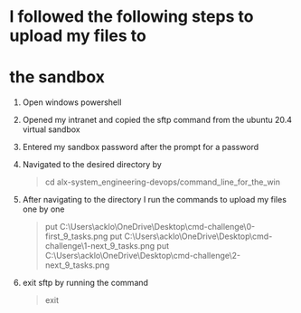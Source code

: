 # I followed the following steps to upload my files to
# the sandbox

1. Open windows powershell

2. Opened my intranet and copied the sftp command
   from the ubuntu 20.4 virtual sandbox

3. Entered my sandbox password after the prompt for a password

4. Navigated to the desired directory by
	> cd alx-system_engineering-devops/command_line_for_the_win

5. After navigating to the directory I run the commands to upload my
   files one by one
	> put C:\Users\acklo\OneDrive\Desktop\cmd-challenge\0-first_9_tasks.png
	> put C:\Users\acklo\OneDrive\Desktop\cmd-challenge\1-next_9_tasks.png
	> put C:\Users\acklo\OneDrive\Desktop\cmd-challenge\2-next_9_tasks.png

6. exit sftp by running the command
	> exit
